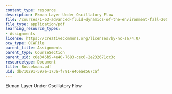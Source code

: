 ```yaml
---
content_type: resource
description: Ekman Layer Under Oscillatory Flow
file: /courses/1-63-advanced-fluid-dynamics-of-the-environment-fall-2002/db710291597e173af791e46eae567caf_8oscekman.pdf
file_type: application/pdf
learning_resource_types:
- Assignments
license: https://creativecommons.org/licenses/by-nc-sa/4.0/
ocw_type: OCWFile
parent_title: Assignments
parent_type: CourseSection
parent_uid: c6e346b5-4e40-7683-cec6-2e232671cc3c
resourcetype: Document
title: 8oscekman.pdf
uid: db710291-597e-173a-f791-e46eae567caf
---
```

Ekman Layer Under Oscillatory Flow